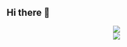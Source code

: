 ## Hi there 👋

<!--
**Winterr4077/Winterr4077** is a ✨ _special_ ✨ repository because its `README.md` (this file) appears on your GitHub profile.

Here are some ideas to get you started:

- 🔭 I’m currently working on ...
- 🌱 I’m currently learning ...
- 👯 I’m looking to collaborate on ...
- 🤔 I’m looking for help with ...
- 💬 Ask me about ...
- 📫 How to reach me: ...
- 😄 Pronouns: ...
- ⚡ Fun fact: ...
-->
<p align="center">
  <img src="https://github-readme-stats.vercel.app/api?username=Winterr4077&show_icons=true&theme=tokyonight" />
  <br />
  <img src="https://github-readme-stats.vercel.app/api/top-langs/?username=Winterr4077&layout=compact&theme=tokyonight" />
</p>

